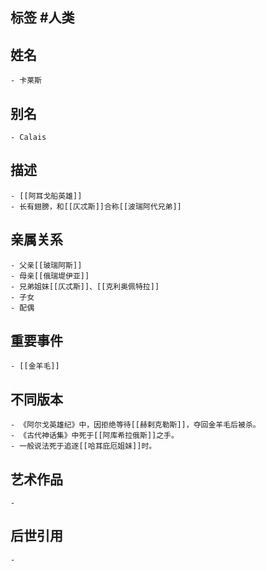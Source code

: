 ## 标签  #人类
## 姓名
	- 卡莱斯
## 别名
	- Calais
## 描述
	- [[阿耳戈船英雄]]
	- 长有翅膀，和[[仄忒斯]]合称[[波瑞阿代兄弟]]
## 亲属关系
	- 父亲[[玻瑞阿斯]]
	- 母亲[[俄瑞堤伊亚]]
	- 兄弟姐妹[[仄忒斯]]、[[克利奥佩特拉]]
	- 子女
	- 配偶
## 重要事件
	- [[金羊毛]]
## 不同版本
	- 《阿尔戈英雄纪》中，因拒绝等待[[赫剌克勒斯]]，夺回金羊毛后被杀。
	- 《古代神话集》中死于[[阿库希拉俄斯]]之手。
	- 一般说法死于追逐[[哈耳庇厄姐妹]]时。
## 艺术作品
	-
## 后世引用
	-

